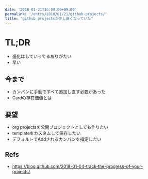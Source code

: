 ```yaml
---
date: '2018-01-21T16:00:00+09:00'
permalink: '/entry/2018/01/21/github-projects/'
title: "github projectsが少し良くなっていた"
---
```


# TL;DR

* 進化はしていってるありがたい
* 早い

## 今まで

* カンバンに手動ですべて追加し直す必要があった
* Cardの存在価値とは

## 要望

* org projectsを公開プロジェクトとしても作りたい
* templateをカスタムして保存したい
* デフォルトでAddされるカンバンを指定したい

## Refs

* <https://blog.github.com/2018-01-04-track-the-progress-of-your-projects/>
